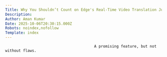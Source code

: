 ```yaml
---
Title: Why You Shouldn’t Count on Edge's Real-Time Video Translation Just Yet
Description: 
Author: Aman Kumar
Date: 2025-10-06T20:30:15.000Z
Robots: noindex,nofollow
Template: index
---
```


                                            A promising feature, but not without flaws.
                                        